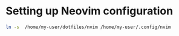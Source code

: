 # Setting up Neovim configuration

```bash
ln -s  /home/my-user/dotfiles/nvim /home/my-user/.config/nvim
```
